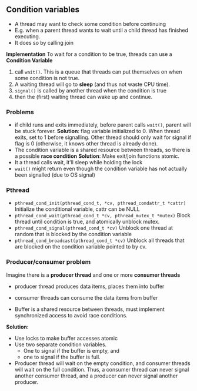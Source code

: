 ## Condition variables
- A thread may want to check some condition before continuing
- E.g. when a parent thread wants to wait until a child thread has finished executing.
- It does so by calling join

**Implementation**
To wait for a condition to be true, threads can use a **Condition Variable**
1. call `wait()`.
	This is a queue that threads can put themselves on when some condition is not true. 
2. A waiting thread will go to **sleep** (and thus not waste CPU time).
3. `signal()` is called by another thread when the condition is true
4. then the (first) waiting thread can wake up and continue.

### Problems 
- if child runs and exits immediately, before parent calls `wait()`, parent will be stuck forever. 
  **Solution**: flag variable initialized to 0. When thread exits, set to 1 before signalling. Other thread should only wait for signal if flag is 0 (otherwise, it knows other thread is already done).
- The condition variable is a shared resource between threads, so there is a possible **race condition**
  **Solution**: Make exit/join functions atomic.
- It a thread calls wait, it'll sleep while holding the lock
- `wait()` might return even though the condition variable has not actually been signalled (due to OS signal)

###  Pthread 
- `pthread_cond_init(pthread_cond_t, *cv, pthread_condattr_t *cattr)` 
  Initialize the conditional variable, cattr can be NULL 
- `pthread_cond_wait(pthread_cond_t *cv, pthread_mutex_t *mutex)`
  Block thread until condition is true, and atomically unblock mutex. 
- `pthread_cond_signal(pthread_cond_t *cv)` 
  Unblock one thread at random that is blocked by the condition variable 
- `pthread_cond_broadcast(pthread_cond_t *cv)`
  Unblock all threads that are blocked on the condition variable pointed to by cv.

### Producer/consumer problem
Imagine there is a **producer thread** and one or more **consumer threads**
- producer thread produces data items, places them into buffer
- consumer threads can consume the data items from buffer

- Buffer is a shared resource between threads, must implement synchronized access to avoid race conditions. 

**Solution:**
- Use locks to make buffer accesses atomic
- Use two separate condition variables. 
  - One to signal if the buffer is empty, and 
  - one to signal if the buffer is full. 
- Producer thread will wait on the empty condition, and consumer threads will wait on the full condition. Thus, a consumer thread can never signal another consumer thread, and a producer can never signal another producer.
